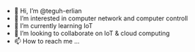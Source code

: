 - 👋 Hi, I’m @teguh-erlian
- 👀 I’m interested in computer network and computer controll
- 🌱 I’m currently learning IoT
- 💞️ I’m looking to collaborate on IoT & cloud computing
- 📫 How to reach me ...

<!---
teguh-erlian/teguh-erlian is a ✨ special ✨ repository because its `README.md` (this file) appears on your GitHub profile.
You can click the Preview link to take a look at your changes.
--->

